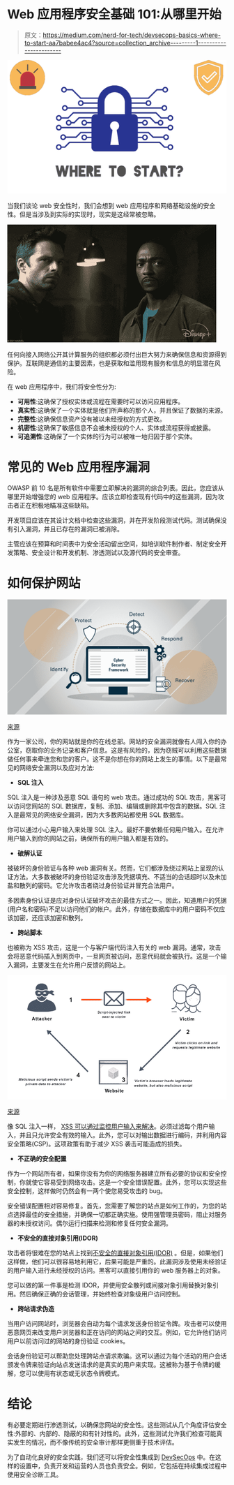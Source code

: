 # Web 应用程序安全基础 101:从哪里开始

> 原文：<https://medium.com/nerd-for-tech/devsecops-basics-where-to-start-aa7babee4ac4?source=collection_archive---------1----------------------->

![](img/e12c4774fb838e183c7a3c95fb619dd4.png)

当我们谈论 web 安全性时，我们会想到 web 应用程序和网络基础设施的安全性。但是当涉及到实际的实现时，现实是这经常被忽略。

![](img/374c0a277ebd06763e470393111cad32.png)

任何向接入网络公开其计算服务的组织都必须付出巨大努力来确保信息和资源得到保护。互联网是通信的主要因素，也是获取和滥用现有服务和信息的明显潜在风险。

在 web 应用程序中，我们将安全性分为:

*   **可用性**:这确保了授权实体或流程在需要时可以访问应用程序。
*   **真实性**:这确保了一个实体就是他们所声称的那个人，并且保证了数据的来源。
*   **完整性**:这确保信息资产没有被以未经授权的方式更改。
*   **机密性**:这确保了敏感信息不会被未授权的个人、实体或流程获得或披露。
*   **可追溯性**:这确保了一个实体的行为可以被唯一地归因于那个实体。

# 常见的 Web 应用程序漏洞

OWASP 前 10 名是所有软件中需要立即解决的漏洞的综合列表。因此，您应该从哪里开始增强您的 web 应用程序。应该立即检查现有代码中的这些漏洞，因为攻击者正在积极地瞄准这些缺陷。

开发项目应该在其设计文档中检查这些漏洞，并在开发阶段测试代码。测试确保没有引入漏洞，并且已存在的漏洞已被消除。

主管应该在预算和时间表中为安全活动留出空间，如培训软件制作者、制定安全开发策略、安全设计和开发机制、渗透测试以及源代码的安全审查。

# 如何保护网站

![](img/5a589822662c2000182f5919768cafd9.png)

[来源](https://www.netsparker.com/blog/web-security/cybersecurity-framework-web-application-security/)

作为一家公司，你的网站就是你的在线总部。网站的安全漏洞就像有人闯入你的办公室，窃取你的业务记录和客户信息。这是有风险的，因为窃贼可以利用这些数据做任何事来牵连您和您的客户。这不是你想在你的网站上发生的事情。以下是最常见的网络安全漏洞以及应对方法:

*   **SQL 注入**

SQL 注入是一种涉及恶意 SQL 语句的 web 攻击。通过成功的 SQL 攻击，黑客可以访问您网站的 SQL 数据库，复制、添加、编辑或删除其中包含的数据。SQL 注入是最常见的网络安全漏洞，因为大多数网站都使用 SQL 数据库。

你可以通过小心用户输入来处理 SQL 注入。最好不要依赖任何用户输入。在允许用户输入到你的网站之前，确保所有的用户输入都是有效的。

*   **破解认证**

被破坏的身份验证与各种 web 漏洞有关。然而，它们都涉及绕过网站上呈现的认证方法。大多数被破坏的身份验证攻击涉及凭据填充、不适当的会话超时以及未加盐和散列的密码。它允许攻击者绕过身份验证并冒充合法用户。

多因素身份认证是应对身份认证破坏攻击的最佳方式之一。因此，知道用户的凭据(用户名和密码)不足以访问他们的帐户。此外，存储在数据库中的用户密码不仅应该加密，还应该加密和散列。

*   **跨站脚本**

也被称为 XSS 攻击，这是一个与客户端代码注入有关的 web 漏洞。通常，攻击会将恶意代码插入到网页中，一旦网页被访问，恶意代码就会被执行。这是一个输入漏洞，主要发生在允许用户反馈的网站上。

![](img/1725c39a7c24da903d153a77d7b391c7.png)

[来源](https://avinetworks.com/glossary/cross-site-scripting/)

像 SQL 注入一样， [XSS 可以通过监控用户输入来解决](https://cheatsheetseries.owasp.org/cheatsheets/Cross_Site_Scripting_Prevention_Cheat_Sheet.html)。必须过滤每个用户输入，并且只允许安全有效的输入。此外，您可以对输出数据进行编码，并利用内容安全策略(CSP)。这项政策有助于减少 XSS 袭击可能造成的损失。

*   **不正确的安全配置**

作为一个网站所有者，如果你没有为你的网络服务器建立所有必要的协议和安全控制，你就使它容易受到网络攻击。这是一个安全错误配置。此外，您可以实现这些安全控制，这样做时仍然会有一两个使您易受攻击的 bug。

安全错误配置相对容易修复。首先，您需要了解您的站点是如何工作的，为您的站点选择最佳的安全措施，并确保一切都正确实施。使用强管理员密码，阻止对服务器的未授权访问。偶尔运行扫描来检测和修复任何安全漏洞。

*   **不安全的直接对象引用(IDOR)**

攻击者将很难在您的站点上找到[不安全的直接对象引用(IDOR)](https://portswigger.net/web-security/access-control/idor) 。但是，如果他们这样做，他们可以很容易地利用它，后果可能是严重的。此漏洞涉及使用未经验证的用户输入进行未经授权的访问。黑客可以直接引用你的 web 服务器上的对象。

您可以做的第一件事是检测 IDOR，并使用安全散列或间接对象引用替换对象引用。然后确保正确的会话管理，并始终检查对象级用户访问控制。

*   **跨站请求伪造**

当用户访问网站时，浏览器会自动为每个请求发送身份验证令牌。攻击者可以使用恶意网页来改变用户浏览器和正在访问的网站之间的交互。例如，它允许他们访问用户以前访问过的网站的身份验证 cookies。

会话身份验证可以帮助您处理跨站点请求欺骗。这可以通过为每个活动的用户会话颁发令牌来验证向站点发送请求的是真实的用户来实现。这被称为基于令牌的缓解，您可以使用有状态或无状态令牌模式。

# 结论

有必要定期进行渗透测试，以确保您网站的安全性。这些测试从几个角度评估安全性:外部的、内部的、隐蔽的和有针对性的。此外，这些测试允许我们检查可能真实发生的情况，而不像传统的安全审计那样更侧重于技术评估。

为了自动化良好的安全实践，我们还可以将安全性集成到 [DevSecOps](https://www.ibm.com/cloud/learn/devsecops) 中。在这样的设置中，负责开发和运营的人员也负责安全。例如，它包括在持续集成过程中使用安全诊断工具。